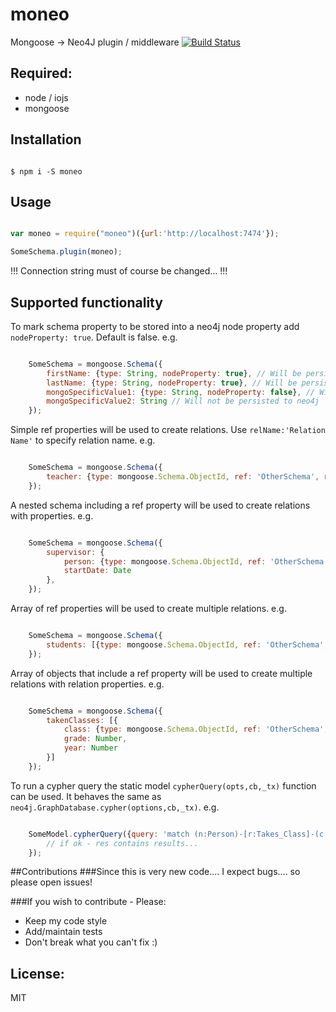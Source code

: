 # moneo
Mongoose -> Neo4J plugin / middleware
[![Build Status](https://travis-ci.org/srfrnk/moneo.svg)](https://travis-ci.org/srfrnk/moneo)

## Required: 
- node / iojs
- mongoose

## Installation
```

$ npm i -S moneo

```

## Usage

```javascript

var moneo = require("moneo")({url:'http://localhost:7474'});

SomeSchema.plugin(moneo);

```

!!! Connection string must of course be changed... !!! 

## Supported functionality

To mark schema property to be stored into a neo4j node property add ```nodeProperty: true```. Default is false. 
e.g.
```javascript

    SomeSchema = mongoose.Schema({
        firstName: {type: String, nodeProperty: true}, // Will be persisted to neo4j 
        lastName: {type: String, nodeProperty: true}, // Will be persisted to neo4j
        mongoSpecificValue1: {type: String, nodeProperty: false}, // Will not be persisted to neo4j
        mongoSpecificValue2: String // Will not be persisted to neo4j
    });

```

Simple ref properties will be used to create relations. Use ```relName:'Relation Name'``` to specify relation name.
e.g.
```javascript

    SomeSchema = mongoose.Schema({
        teacher: {type: mongoose.Schema.ObjectId, ref: 'OtherSchema', relName: "Taught By"},
    });

```

A nested schema including a ref property will be used to create relations with properties.
e.g.
```javascript

    SomeSchema = mongoose.Schema({
        supervisor: {
            person: {type: mongoose.Schema.ObjectId, ref: 'OtherSchema', relName: "Supervised By"},
            startDate: Date
        },
    });

```

Array of ref properties will be used to create multiple relations.
e.g.
```javascript

    SomeSchema = mongoose.Schema({
        students: [{type: mongoose.Schema.ObjectId, ref: 'OtherSchema', relName: 'Teaches'}]
    });

```

Array of objects that include a ref property will be used to create multiple relations with relation properties.
e.g.
```javascript

    SomeSchema = mongoose.Schema({
        takenClasses: [{
            class: {type: mongoose.Schema.ObjectId, ref: 'OtherSchema',relName:'Takes Class'},
            grade: Number,
            year: Number
        }]
    });

```

To run a cypher query the static model ```cypherQuery(opts,cb,_tx)``` function can be used. It behaves the same as ```neo4j.GraphDatabase.cypher(options,cb,_tx)```.
e.g.
```javascript

    SomeModel.cypherQuery({query: 'match (n:Person)-[r:Takes_Class]-(c:Class) return n,r,c'}, function (err, res) {
        // if ok - res contains results...
    });

```

##Contributions
###Since this is very new code.... I expect bugs.... so please open issues!

###If you wish to contribute - Please:
* Keep my code style
* Add/maintain tests
* Don't break what you can't fix :)

## License: 
MIT
